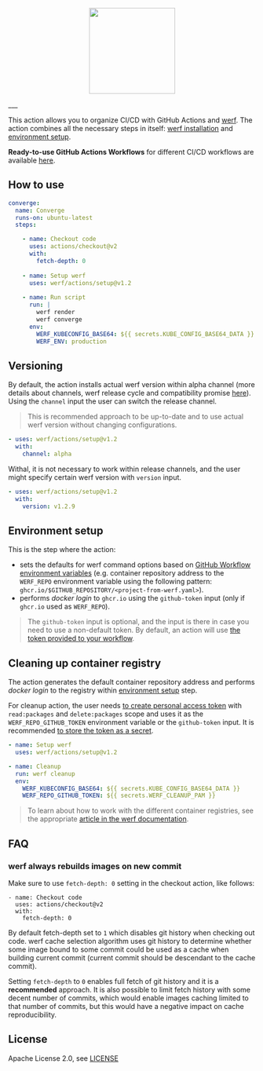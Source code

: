 <p align="center">
  <img src="https://werf.io/assets/images/werf-logo.svg?sanitize=true" style="max-height:100%;" height="175">
</p>
___

This action allows you to organize CI/CD with GitHub Actions and [werf](https://github.com/werf/werf). The action combines all the necessary steps in itself: [werf installation](#versioning) and [environment setup](#environment-setup).

**Ready-to-use GitHub Actions Workflows** for different CI/CD workflows are available [here](https://werf.io/documentation/v1.2/advanced/ci_cd/github_actions.html#complete-set-of-configurations-for-ready-made-workflows).

## How to use

```yaml
converge:
  name: Converge
  runs-on: ubuntu-latest
  steps:

    - name: Checkout code
      uses: actions/checkout@v2
      with:
        fetch-depth: 0
    
    - name: Setup werf
      uses: werf/actions/setup@v1.2
      
    - name: Run script
      run: |
        werf render
        werf converge
      env:
        WERF_KUBECONFIG_BASE64: ${{ secrets.KUBE_CONFIG_BASE64_DATA }}
        WERF_ENV: production
```

## Versioning

By default, the action installs actual werf version within alpha channel (more details about channels, werf release cycle and compatibility promise [here](https://werf.io/installation.html#all-changes-in-werf-go-through-all-stability-channels)). 
Using the `channel` input the user can switch the release channel.

> This is recommended approach to be up-to-date and to use actual werf version without changing configurations.
  
```yaml
- uses: werf/actions/setup@v1.2
  with:
    channel: alpha
```
  
Withal, it is not necessary to work within release channels, and the user might specify certain werf version with `version` input.

```yaml
- uses: werf/actions/setup@v1.2
  with:
    version: v1.2.9
```

## Environment setup

This is the step where the action: 

- sets the defaults for werf command options based on [GitHub Workflow environment variables](https://docs.github.com/en/actions/reference/environment-variables) (e.g. container repository address to the `WERF_REPO` environment variable using the following pattern: `ghcr.io/$GITHUB_REPOSITORY/<project-from-werf.yaml>`).
- performs _docker login_ to `ghcr.io` using the `github-token` input (only if `ghcr.io` used as `WERF_REPO`).

> The `github-token` input is optional, and the input is there in case you need to use a non-default token. By default, an action will use [the token provided to your workflow](https://docs.github.com/en/actions/reference/authentication-in-a-workflow#about-the-github_token-secret).

## Cleaning up container registry

The action generates the default container repository address and performs _docker login_ to the registry within [environment setup](#environment-setup) step.

For cleanup action, the user needs [to create personal access token](https://docs.github.com/en/github/authenticating-to-github/keeping-your-account-and-data-secure/creating-a-personal-access-token) with `read:packages` and `delete:packages` scope and uses it as the `WERF_REPO_GITHUB_TOKEN` environment variable or the `github-token` input. It is recommended [to store the token as a secret](https://help.github.com/en/actions/configuring-and-managing-workflows/creating-and-storing-encrypted-secrets).

```yaml
- name: Setup werf
  uses: werf/actions/setup@v1.2  

- name: Cleanup
  run: werf cleanup
  env:
    WERF_KUBECONFIG_BASE64: ${{ secrets.KUBE_CONFIG_BASE64_DATA }}
    WERF_REPO_GITHUB_TOKEN: ${{ secrets.WERF_CLEANUP_PAM }}
```

> To learn about how to work with the different container registries, see the appropriate [article in the werf documentation](https://werf.io/documentation/v1.2/advanced/supported_container_registries.html).

## FAQ

### werf always rebuilds images on new commit

Make sure to use `fetch-depth: 0` setting in the checkout action, like follows:

```
- name: Checkout code
  uses: actions/checkout@v2
  with:
    fetch-depth: 0
```

By default fetch-depth set to `1` which disables git history when checking out code. werf cache selection algorithm uses git history to determine whether some image bound to some commit could be used as a cache when building current commit (current commit should be descendant to the cache commit).

Setting `fetch-depth` to `0` enables full fetch of git history and it is a **recommended** approach. It is also possible to limit fetch history with some decent number of commits, which would enable images caching limited to that number of commits, but this would have a negative impact on cache reproducibility.

## License

Apache License 2.0, see [LICENSE](LICENSE)
